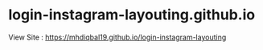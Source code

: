 # login-instagram-layouting.github.io

View Site : 
https://mhdiqbal19.github.io/login-instagram-layouting

